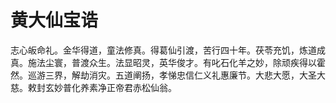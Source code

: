 # 黄大仙宝诰

志心皈命礼。金华得道，童法修真。得葛仙引渡，苦行四十年。茯苓充饥，炼道成真。施法尘寰，普渡众生。法显昭灵，英华俊才。有叱石化羊之妙，除顽疾得以霍然。巡游三界，解劫消灾。五道阐扬，孝悌忠信仁义礼惠廉节。大悲大愿，大圣大慈。敕封玄妙普化养素净正帝君赤松仙翁。
